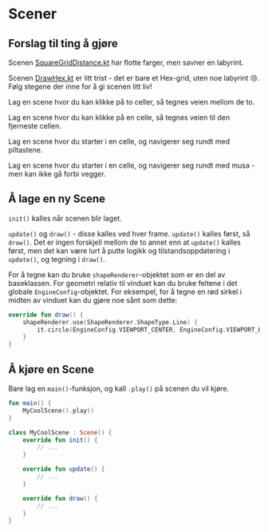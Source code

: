 # Scener

## Forslag til ting å gjøre

Scenen [SquareGridDistance.kt](SquareGridDistance.kt) har flotte farger, men savner en labyrint.

Scenen [DrawHex.kt](DrawHex.kt) er litt trist - det er bare et Hex-grid, uten noe labyrint 😢. Følg stegene der inne for
å gi scenen litt liv!

Lag en scene hvor du kan klikke på to celler, så tegnes veien mellom de to.

Lag en scene hvor du kan klikke på en celle, så tegnes veien til den fjerneste cellen.

Lag en scene hvor du starter i en celle, og navigerer seg rundt med piltastene.

Lag en scene hvor du starter i en celle, og navigerer seg rundt med musa - men kan ikke gå forbi vegger.

## Å lage en ny Scene

`init()` kalles når scenen blir laget.

`update()` og `draw()` - disse kalles ved hver frame. `update()` kalles først, så `draw()`.
Det er ingen forskjell mellom de to annet enn at `update()` kalles først, men det kan være lurt å putte logikk og
tilstandsoppdatering i `update()`, og tegning i `draw()`.

For å tegne kan du bruke `shapeRenderer`-objektet som er en del av baseklassen.
For geometri relativ til vinduet kan du bruke feltene i det globale `EngineConfig`-objektet.
For eksempel, for å tegne en rød sirkel i midten av vinduet kan du gjøre noe sånt som dette:

```kotlin
override fun draw() {
    shapeRenderer.use(ShapeRenderer.ShapeType.Line) {
        it.circle(EngineConfig.VIEWPORT_CENTER, EngineConfig.VIEWPORT_HEIGHT / 2f)
    }
}
```

## Å kjøre en Scene

Bare lag en `main()`-funksjon, og kall `.play()` på scenen du vil kjøre.

```kotlin
fun main() {
    MyCoolScene().play()
}

class MyCoolScene : Scene() {
    override fun init() {
        // ...
    }

    override fun update() {
        // ...
    }

    override fun draw() {
        // ...
    }
}
```

